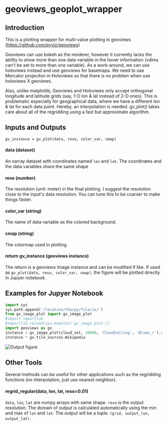 # geoviews_geoplot_wrapper
## Introduction
This is a plotting wrapper for multi-value plotting in geoviews (https://github.com/pyviz/geoviews)

Geoviews can use bokeh as the renderer, however it currently lacks the ability to show more than one data variable in the hover information (vdims can't be set to more than one variable). As a work-around, we can use holoviews instead and use geoviews for basemaps. We need to use Mercator projeciton in Holoviews so that there is no problem when use holoviews X geoviews. 

Also, unlike matplotlib, Geoviews and Holoviews only accept orthogonal longitude and latitude grids (say, 1-D lon & lat instead of 2-D ones). This is problematic especially for geographical data, where we have a different lon & lat for each data point. Hereby, an interpolation is needed. gv_plot() takes care about all of the regridding using a fast but approximate algorithm.

## Inputs and Outputs
`gv_instance = gv_plot(data, reso, color_var, cmap)`

#### data (dataset)
An xarray dataset with coordinates named `lon` and `lat`. The coordinates and the data variables share the same shape

#### reso (number)
The resolution (unit: meter) in the final plotting. I suggest the resolution close to the input's data resolution. You can tune this to be coarser to make things faster. 

#### color_var (string)
The name of data variable as the colored background. 

#### cmap (string)
The colormap used in plotting. 

#### return gv_instance (geoviews instance)
The return is a geoviews Image instance and can be modified if like. 
If used as `gv_plot(data, reso, color_var, cmap)`, the figure will be plotted directly in Jupyer notebook. 

## Examples for Jupyer Notebook
``` python
import sys
sys.path.append('/location/the/py/file/is/')
from gv_image_plot import gv_image_plot
#import importlib
#importlib.reload(sys.modules['gv_image_plot'])
import geoviews as gv
instance = gv_image_plot(cloud_set, 20000, 'CloudCeiling', 'Blues_r').redim.range(CloudCeiling = (0,4000))
instance * gv.tile_sources.Wikipedia
```
![Output figure](https://github.com/loopal/geoviews_geoplot_wrapper/blob/master/example.png)

## Other Tools
Several methods can be useful for other applications such as the regridding functions (no interpolation, just use nearest neighbor). 

#### regrid_regular(data, lon, lat, reso=0.01)
`data`, `lon`, `lat` are numpy arrays with same shape. `reso` is the output resolution. The domain of output is calculated automatically using the min and max of `lon` and `lat`. The output will be a tuple: `(grid, output_lon, output_lat)`.
